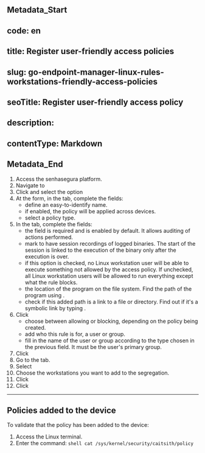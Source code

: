 ## Metadata_Start 
## code: en
## title: Register user-friendly access policies 
## slug: go-endpoint-manager-linux-rules-workstations-friendly-access-policies 
## seoTitle: Register user-friendly access policy 
## description:  
## contentType: Markdown 
## Metadata_End
1. Access the senhasegura platform.
2. Navigate to 
3. Click  and select the option 
4. At the  form, in the  tab, complete the fields:
    *  define an easy-to-identify name. 
    *  if enabled, the policy will be applied across devices.
    *  select a policy type.
5. In the  tab, complete the fields:
    *  the field is required and is enabled by default. It allows auditing of actions performed. 
    *  mark  to have session recordings of logged binaries. The start of the session is linked to the execution of the binary only after the execution is over.
    *  if this option is checked, no Linux workstation user will be able to execute something not allowed by the access policy. If unchecked, all Linux workstation users will be allowed to run everything except what the rule blocks.
    *  the location of the program on the file system. Find the path of the program using .
    *  check if this added path is a link to a file or directory. Find out if it's a symbolic link by typing . 
6. Click 
    *  choose between allowing or blocking, depending on the policy being created.
    *  add who this rule is for, a user or group.
    *  fill in the name of the user or group according to the type chosen in the previous field. It must be the user's primary group.
7. Click 
8. Go to the  tab.
9. Select 
10. Choose the workstations you want to add to the segregation.
11. Click 
12. Click 

* * *
## Policies added to the device
To validate that the policy has been added to the device:

1. Access the Linux terminal.
2. Enter the command:
`shell
cat /sys/kernel/security/caitsith/policy
`
